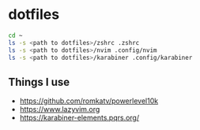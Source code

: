 # dotfiles

```zsh
cd ~
ls -s <path to dotfiles>/zshrc .zshrc
ls -s <path to dotfiles>/nvim .config/nvim
ls -s <path to dotfiles>/karabiner .config/karabiner
```

## Things I use

- https://github.com/romkatv/powerlevel10k
- https://www.lazyvim.org
- https://karabiner-elements.pqrs.org/
